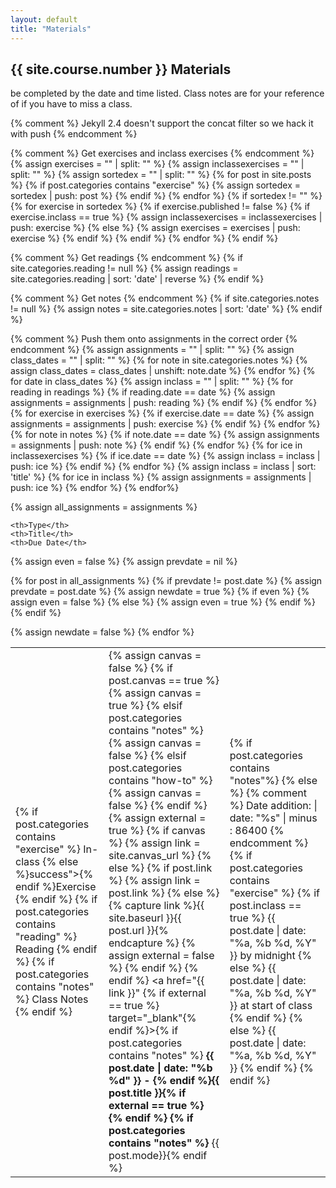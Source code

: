 ```yaml
---
layout: default
title: "Materials"
---
```


## {{ site.course.number }} Materials

be completed by the date and time listed.  Class notes are for your reference of if you have to miss a class.

{% comment %} Jekyll 2.4 doesn't support the concat filter so we hack it with push {% endcomment %}



{% comment %} Get exercises and inclass exercises {% endcomment %}
{% assign exercises = "" | split: "" %}
{% assign inclassexercises = "" | split: "" %}
{% assign sortedex = "" | split: "" %}
{% for post in site.posts %}
    {% if post.categories contains "exercise" %}
        {% assign sortedex = sortedex | push: post %}
    {% endif %}
{% endfor %}
{% if sortedex != "" %}
{% for exercise in sortedex %}
    {% if exercise.published != false %}
        {% if exercise.inclass == true %}
            {% assign inclassexercises = inclassexercises | push: exercise %}
        {% else %}
            {% assign exercises = exercises | push: exercise %}
        {% endif %}
    {% endif %}
{% endfor %}
{% endif %}

{% comment %} Get readings {% endcomment %}
{% if site.categories.reading != null %}
{% assign readings = site.categories.reading |  sort: 'date' | reverse %}
{% endif %}

{% comment %} Get notes {% endcomment %}
{% if site.categories.notes != null %}
{% assign notes = site.categories.notes |  sort: 'date' %}
{% endif %}

{% comment %} Push them onto assignments in the correct order {% endcomment %}
{% assign assignments = "" | split: "" %}
{% assign class_dates = "" | split: "" %}
{% for note in site.categories.notes %}
    {% assign class_dates = class_dates | unshift: note.date %}
{% endfor %}
{% for date in class_dates %}
    {% assign inclass = "" | split: "" %}
    {% for reading in readings %}
      {% if reading.date  == date %}
          {% assign assignments = assignments | push: reading %}
      {% endif %}
    {% endfor %}
    {% for exercise in exercises %}
      {% if exercise.date  == date %}
      {% assign assignments = assignments | push: exercise %}
      {% endif %}
    {% endfor %}
    {% for note in notes %}
        {% if note.date == date %}
        {% assign assignments = assignments | push: note %}
        {% endif %}
    {% endfor %}
    {% for ice in inclassexercises %}
      {% if ice.date == date %}
      {% assign inclass = inclass | push: ice %}
      {% endif %}
    {% endfor %}
    {% assign inclass = inclass | sort: 'title' %}
    {% for ice in inclass %}
      {% assign assignments = assignments | push: ice %}
    {% endfor %}
{% endfor%}

{% assign all_assignments = assignments  %}

<table role="main" aria-label="Assignments list">

    <th>Type</th>
    <th>Title</th>
    <th>Due Date</th>

{% assign even = false %}
{% assign prevdate = nil %}

{% for post in all_assignments  %}
{% if prevdate != post.date %}
    {% assign prevdate = post.date %}
    {% assign newdate = true %}
    {% if even %}
        {% assign even = false %}
    {% else %}
        {% assign even = true %}
    {% endif %}
{% endif %}
    <tr aria-label='{{ post.title | escape }}' class="{% if even %}even{% else %}odd{% endif %} {{ post.date | date: '%b%d' }} {% if newdate %}newdate{% endif %} {% if post.categories contains 'notes' %}notes{% endif %}">
        <td>
            {% if post.categories contains "exercise" %}
            <span class="label round {% if post.inclass == true %}inclass">In-class {% else %}success">{% endif %}Exercise</span>
            {% endif %}
            {% if post.categories contains "reading" %}
            <span class="label round info">Reading</span>
            {% endif %}
            {% if post.categories contains "notes" %}
            <span class="label round notes">Class Notes</span>
            {% endif %}
        </td>
        <td>
            {% assign canvas = false %}
            {% if post.canvas == true %}
                {% assign canvas = true %}
            {% elsif post.categories contains "notes" %}
                {% assign canvas = false %}
            {% elsif post.categories contains "how-to" %}
                {% assign canvas = false %}
            {% endif %}
            {% assign external = true %}
            {% if canvas %}
                {% assign link = site.canvas_url %}
            {% else %}
                {% if post.link %}
                    {% assign link = post.link %}
                {% else %}
                    {% capture link %}{{ site.baseurl }}{{ post.url }}{% endcapture %}
                    {% assign external = false %}
                {% endif %}
            {% endif %}
            <a href="{{ link }}" {% if external == true %} target="_blank"{% endif %}>{% if post.categories contains "notes" %} <b>{{ post.date | date: "%b %d" }} - {% endif %}{{ post.title }}{% if external == true %} &nbsp; <i class="fa fa-external-link" aria-hidden="true"></i> {% endif %} {% if post.categories contains "notes" %} </b> <span class="label round mode">{{ post.mode}}</span>{% endif %}</a>
        </td>
        <td>
            {% if post.categories contains "notes"%}
            {% else %}
            <span>
            {% comment %} Date addition: | date: "%s" | minus : 86400 {% endcomment %}
                {% if post.categories contains "exercise" %}
                    {% if post.inclass == true %}
                      {{ post.date | date: "%a, %b %d, %Y" }} by midnight
                    {% else %}
                    {{ post.date | date: "%a, %b %d, %Y" }} at start of class
                    {% endif %}
                {% else %} {{ post.date | date: "%a, %b %d, %Y" }}
                {% endif %}
            </span>
            {% endif %}
        </td>
    </tr>
{% assign newdate = false %}
{% endfor %}

</table>

<!-- WIP
<script>
$('.notes').click(function() {
    var $this = $(this);
    var prevdate = $(this).prevUntil('.newdate').prev();
    console.log(prevdate);
    prevdate.nextUntil('.newdate').slideToggle(100).promise().done(function () {
        $this.find('span').text(function (_, value) {
            return value == '-' ? '+' : '-'
        });
    });
    $(this).slideToggle();
});
</script>-->